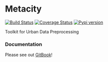 # Metacity

[![Build Status](https://github.com/MetacitySuite/Metacity/workflows/Metacity%20CI/badge.svg)](https://github.com/MetacitySuite/Metacity/actions?query=workflow%3A%22Metacity+CI%22)
[![Coverage Status](https://coveralls.io/repos/github/MetacitySuite/Metacity/badge.svg?branch=main)](https://coveralls.io/github/MetacitySuite/Metacity?branch=main)
[![Pypi version](https://badge.fury.io/py/metacity.svg)](https://pypi.org/project/metacity/)

Toolkit for Urban Data Preprocessing

### Documentation

Please see out [GitBook](https://docs.metacity.cc/metacity/tools/metacity)!




